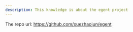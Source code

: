 ```yaml
---
description: This knowledge is about the egent project
---
```


The repo url: https://github.com/xuezhaojun/egent
